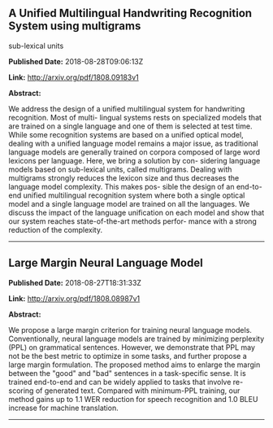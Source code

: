## A Unified Multilingual Handwriting Recognition System using multigrams
  sub-lexical units

**Published Date:** 2018-08-28T09:06:13Z

**Link:** http://arxiv.org/pdf/1808.09183v1

**Abstract:**

  We address the design of a unified multilingual system for handwriting
recognition. Most of multi- lingual systems rests on specialized models that
are trained on a single language and one of them is selected at test time.
While some recognition systems are based on a unified optical model, dealing
with a unified language model remains a major issue, as traditional language
models are generally trained on corpora composed of large word lexicons per
language. Here, we bring a solution by con- sidering language models based on
sub-lexical units, called multigrams. Dealing with multigrams strongly reduces
the lexicon size and thus decreases the language model complexity. This makes
pos- sible the design of an end-to-end unified multilingual recognition system
where both a single optical model and a single language model are trained on
all the languages. We discuss the impact of the language unification on each
model and show that our system reaches state-of-the-art methods perfor- mance
with a strong reduction of the complexity.


---

## Large Margin Neural Language Model

**Published Date:** 2018-08-27T18:31:33Z

**Link:** http://arxiv.org/pdf/1808.08987v1

**Abstract:**

  We propose a large margin criterion for training neural language models.
Conventionally, neural language models are trained by minimizing perplexity
(PPL) on grammatical sentences. However, we demonstrate that PPL may not be the
best metric to optimize in some tasks, and further propose a large margin
formulation. The proposed method aims to enlarge the margin between the "good"
and "bad" sentences in a task-specific sense. It is trained end-to-end and can
be widely applied to tasks that involve re-scoring of generated text. Compared
with minimum-PPL training, our method gains up to 1.1 WER reduction for speech
recognition and 1.0 BLEU increase for machine translation.


---

